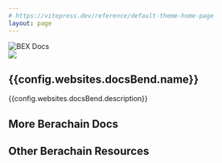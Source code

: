 ```yaml
---
# https://vitepress.dev/reference/default-theme-home-page
layout: page
---
```


<script setup>
  import Feature from '@berachain/ui/Feature';
  import config from '@berachain/config/constants.json';
  import { IconMoneybag, IconVocabulary, IconTerminal, IconBrandGithub, IconSearch, IconDroplet, IconGavel, IconRefresh, IconWorld, IconReplace
 } from '@tabler/icons-vue';
</script>

<!-- START -->
<section class="VPHero">
  <div class="container">
    <div>
      <div class="VPImageBackground"></div>
      <img class="VPImage" src="/DocsBear.png" alt="BEX Docs" />
    </div>
    <div>
      <span class="logo">
        <img src="/assets/berachain-icon.svg" />
      </span>
      <h1 class="title">{{config.websites.docsBend.name}}</h1>
      <p class="description">{{config.websites.docsBend.description}}</p>
    </div>
  </div>
</section>

## More Berachain Docs

<section class="features">
  <Feature
    title="Core Docs"
    description="Berachain Core Docs"
    :link="config.websites.docsCore.url"
    image="/assets/BERA.png"
    type="alt"
  />
  <Feature
    title="BEX Docs"
    description="Berachain Core Docs"
    :link="config.websites.docsBex.url"
    image="/assets/BEX.png"
    type="alt"
  />
</section>

## Other Berachain Resources

<section class="features">
  <Feature
    title="BeaconKit"
    description="BeaconKit Repo"
    link="https://github.com/berachain/beacon-kit"
    :icon="IconBrandGithub"
    type="alt"
  />
  <Feature
    title="Berascan"
    target="_blank"
    description="Block Explorer"
    :link="config.mainnet.thirdparty.routescan.url"
    :icon="IconSearch"
    type="alt"
  />
  <template v-if="config.bepolia.dapps?.faucet">
  <Feature
    :title="config.bepolia.dapps.faucet.name"
    description="Get Bepolia Tokens"
    :link="config.bepolia.dapps.faucet.url"
    :icon="IconDroplet"
      type="alt"
    />
  </template>
  <Feature
    :title="config.mainnet.dapps.hub.name"
    description="Manage $BGT"
    :link="config.mainnet.dapps.hub.url"
    :icon="IconGavel"
    type="alt"
  />
  <Feature
    :title="config.mainnet.dapps.bex.name"
    description="Berachain Native DEX"
    :link="config.mainnet.dapps.bex.url"
    :icon="IconRefresh"
    type="alt"
  />
  <Feature
    :title="config.mainnet.dapps.honeySwap.name"
    description="Berachain $HONEY Swapping"
    :link="config.mainnet.dapps.honeySwap.url"
    :icon="IconMoneybag"
    type="alt"
  />
  <Feature
    :title="config.mainnet.dapps.foundation.name"
    description="Main Foundation Website"
    :link="config.mainnet.dapps.foundation.url"
    :icon="IconWorld"
    type="alt"
  />
</section>

<style>
  .custom-block.warning {
    margin-bottom: 24px;
    padding: 24px;
  }

  .custom-block.warning h2 {
    border: none;
    font-weight: bold;
    padding: 0;
    margin-top: 0;
    color: var(--vp-c-brand-1);
  }

  .custom-block.warning p {
    margin: 0;
  }
  
  .VPPage {
    padding: 32px 24px 96px 24px;
  }

  .VPPage .VPHero .container {
    display: flex;
    flex-direction: column;
    justify-content: space-between;
    padding-bottom: 60px;
  }

  .VPPage .VPHero .VPImageBackground {
    background-image: var(--vp-home-hero-image-background-image);
    border-radius: 50%;
    width: 192px;
    height: 192px;
    position: absolute;
    filter: var(--vp-home-hero-image-filter);
    left: 0;
    right: 0;
    margin: 0 auto;
  }

  .VPPage .VPHero .VPImage {
    position: relative;
    max-width: 192px;
    max-height: 192px;
    margin: 0 auto 15px auto;
    z-index: 10;
  }

  .VPPage .VPHero .logo {
    display: block;
    font-size: 32px;
    text-align: center;
  }

  .VPPage .VPHero .logo img {
    height: 30px;
    margin: 10px auto;
  }

  .VPPage .VPHero .title {
    font-size: 32px;
    font-weight: 700;
    text-align: center;
  }

  .VPPage .VPHero .description {
    font-size: 18px;
    line-height: 28px;
    font-weight: 500;
    text-align: center;
    color: var(--vp-c-text-2);
  }

  .VPPage h1 {
    letter-spacing: -0.02em;
    line-height: 40px;
    font-size: 28px;
    font-family: var(--vp-font-family-base);
    font-weight: 600;
  }

  .VPPage h2 {
    margin: 48px 0 16px;
    border-top: 1px solid var(--vp-c-divider);
    padding-top: 24px;
    letter-spacing: -0.02em;
    line-height: 32px;
    font-size: 24px;
    font-weight: 600;
  }

  .VPPage p {
    margin: 16px 0;
  }

  .VPPage ul {
    list-style: disc;
    padding-left: 1.25rem;
    margin: 16px 0;
    line-height: 24px;
  }

  .VPPage ul li a {
    color: var(--vp-c-brand-1);
    font-weight: 500;
    text-decoration: underline;
    text-underline-offset: 2px;
  }

  .VPPage .features {
    display: flex;
    gap: 16px;
    flex-flow: row wrap;
  }

  .VPPage .features > .VPFeature {
    flex: 1 1 100%;
  }

  @media (min-width: 768px) {
    .VPPage {
      padding: 48px 32px 96px 32px;
    }

    .VPPage h1 {
      letter-spacing: -0.02em;
      line-height: 40px;
    font-size: 32px;
    }
  }
  @media (min-width: 960px) {
    .VPPage {
      padding: 48px 32px 96px 32px;
    }

    .VPPage .VPHero .container {
      flex-direction: row-reverse;
      padding-bottom: 80px;
      align-items: center;
    }

    .VPPage .VPHero .logo {
      font-size: 56px;
      text-align: left;
      height: 72px;
      line-height: 72px;
      margin-bottom: 20px;
    }

    .VPPage .VPHero .logo img {
      height: 48px;
      margin-left: 0px;
      margin-right: 0px;
    }

    .VPPage .VPHero .title {
      font-size: 56px;
      line-height: 64px;
      text-align: left;
    }

    .VPPage .VPHero .description {
      line-height: 36px;
    font-size: 24px;
      text-align: left;
    }

    .VPPage .VPHero .VPImage {
      max-width: 320px;
      max-height: 320px;
    }

    .VPPage .VPHero .VPImageBackground {
      width: 320px;
      height: 320px;
      left: auto;
      right: auto;
      margin: 0;
    }
  }
  @media (min-width: 1440px) {
    .VPPage .features > .VPFeature {
      flex: 1 1 30%;
    }
  }
</style>
